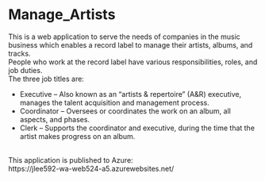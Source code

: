 ﻿# Manage_Artists

This is a web application to serve the needs of companies in the music business which enables a record label to manage their artists, albums, and tracks.<br/>
People who work at the record label have various responsibilities, roles, and job duties. <br/>
The three job titles are:<br/>
* Executive – Also known as an “artists & repertoire” (A&R) executive, manages the talent acquisition and management process.<br/>
* Coordinator – Oversees or coordinates the work on an album, all aspects, and phases.<br/>
* Clerk – Supports the coordinator and executive, during the time that the artist makes progress on an album.<br/>
<br/>
This application is published to Azure:<br/>
https://jlee592-wa-web524-a5.azurewebsites.net/
